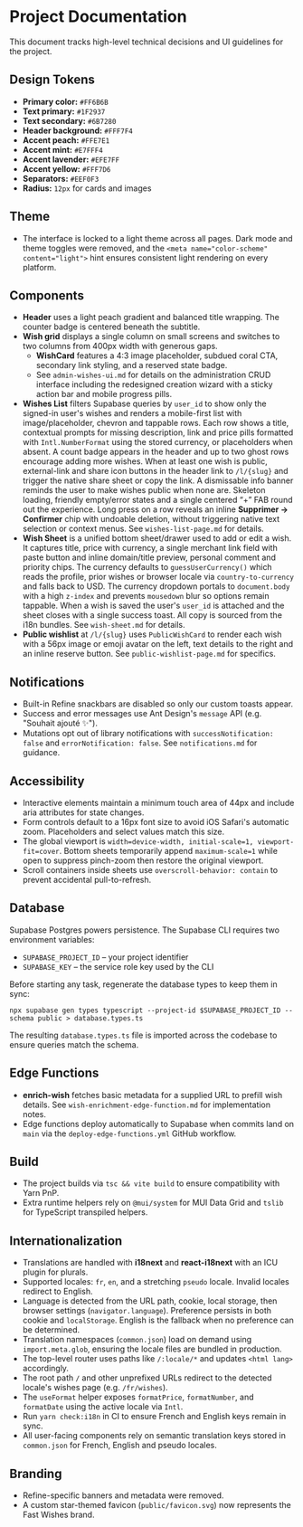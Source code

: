 # Project Documentation

This document tracks high-level technical decisions and UI guidelines for the project.

## Design Tokens
- **Primary color:** `#FF6B6B`
- **Text primary:** `#1F2937`
- **Text secondary:** `#6B7280`
- **Header background:** `#FFF7F4`
- **Accent peach:** `#FFE7E1`
- **Accent mint:** `#E7FFF4`
- **Accent lavender:** `#EFE7FF`
- **Accent yellow:** `#FFF7D6`
- **Separators:** `#EEF0F3`
- **Radius:** `12px` for cards and images

## Theme
- The interface is locked to a light theme across all pages. Dark mode and theme toggles were removed, and the `<meta name="color-scheme" content="light">` hint ensures consistent light rendering on every platform.

## Components
- **Header** uses a light peach gradient and balanced title wrapping. The counter badge is centered beneath the subtitle.
- **Wish grid** displays a single column on small screens and switches to two columns from 400px width with generous gaps.
  - **WishCard** features a 4:3 image placeholder, subdued coral CTA, secondary link styling, and a reserved state badge.
  - See `admin-wishes-ui.md` for details on the administration CRUD interface including the redesigned creation wizard with a sticky action bar and mobile progress pills.
- **Wishes List** filters Supabase queries by `user_id` to show only the signed-in user's wishes and renders a mobile-first list with image/placeholder, chevron and tappable rows. Each row shows a title, contextual prompts for missing description, link and price pills formatted with `Intl.NumberFormat` using the stored currency, or placeholders when absent. A count badge appears in the header and up to two ghost rows encourage adding more wishes. When at least one wish is public, external-link and share icon buttons in the header link to `/l/{slug}` and trigger the native share sheet or copy the link. A dismissable info banner reminds the user to make wishes public when none are. Skeleton loading, friendly empty/error states and a single centered “+” FAB round out the experience. Long press on a row reveals an inline **Supprimer → Confirmer** chip with undoable deletion, without triggering native text selection or context menus. See `wishes-list-page.md` for details.
- **Wish Sheet** is a unified bottom sheet/drawer used to add or edit a wish. It captures title, price with currency, a single merchant link field with paste button and inline domain/title preview, personal comment and priority chips. The currency defaults to `guessUserCurrency()` which reads the profile, prior wishes or browser locale via `country-to-currency` and falls back to USD. The currency dropdown portals to `document.body` with a high `z-index` and prevents `mousedown` blur so options remain tappable. When a wish is saved the user's `user_id` is attached and the sheet closes with a single success toast. All copy is sourced from the i18n bundles. See `wish-sheet.md` for details.
- **Public wishlist** at `/l/{slug}` uses `PublicWishCard` to render each wish with a 56px image or emoji avatar on the left, text details to the right and an inline reserve button. See `public-wishlist-page.md` for specifics.

## Notifications
- Built-in Refine snackbars are disabled so only our custom toasts appear.
- Success and error messages use Ant Design's `message` API (e.g. "Souhait ajouté ✨").
- Mutations opt out of library notifications with `successNotification: false` and `errorNotification: false`. See `notifications.md` for guidance.

## Accessibility
- Interactive elements maintain a minimum touch area of 44px and include aria attributes for state changes.
- Form controls default to a 16px font size to avoid iOS Safari's automatic zoom. Placeholders and select values match this size.
- The global viewport is `width=device-width, initial-scale=1, viewport-fit=cover`. Bottom sheets temporarily append `maximum-scale=1` while open to suppress pinch-zoom then restore the original viewport.
- Scroll containers inside sheets use `overscroll-behavior: contain` to prevent accidental pull-to-refresh.

## Database
Supabase Postgres powers persistence. The Supabase CLI requires two environment variables:

- `SUPABASE_PROJECT_ID` – your project identifier
- `SUPABASE_KEY` – the service role key used by the CLI

Before starting any task, regenerate the database types to keep them in sync:

`npx supabase gen types typescript --project-id $SUPABASE_PROJECT_ID --schema public > database.types.ts`

The resulting `database.types.ts` file is imported across the codebase to ensure queries match the schema.

## Edge Functions
- **enrich-wish** fetches basic metadata for a supplied URL to prefill wish details. See `wish-enrichment-edge-function.md` for implementation notes.
- Edge functions deploy automatically to Supabase when commits land on `main` via the `deploy-edge-functions.yml` GitHub workflow.

## Build
- The project builds via `tsc && vite build` to ensure compatibility with Yarn PnP.
- Extra runtime helpers rely on `@mui/system` for MUI Data Grid and `tslib` for TypeScript transpiled helpers.

## Internationalization
- Translations are handled with **i18next** and **react-i18next** with an ICU plugin for plurals.
- Supported locales: `fr`, `en`, and a stretching `pseudo` locale. Invalid locales redirect to English.
- Language is detected from the URL path, cookie, local storage, then browser settings (`navigator.language`). Preference persists in both cookie and `localStorage`. English is the fallback when no preference can be determined.
- Translation namespaces (`common.json`) load on demand using `import.meta.glob`, ensuring the locale files are bundled in production.
- The top-level router uses paths like `/:locale/*` and updates `<html lang>` accordingly.
- The root path `/` and other unprefixed URLs redirect to the detected locale's wishes page (e.g. `/fr/wishes`).
- The `useFormat` helper exposes `formatPrice`, `formatNumber`, and `formatDate` using the active locale via `Intl`.
- Run `yarn check:i18n` in CI to ensure French and English keys remain in sync.
- All user-facing components rely on semantic translation keys stored in `common.json` for French, English and pseudo locales.

## Branding
- Refine-specific banners and metadata were removed.
- A custom star-themed favicon (`public/favicon.svg`) now represents the Fast Wishes brand.


